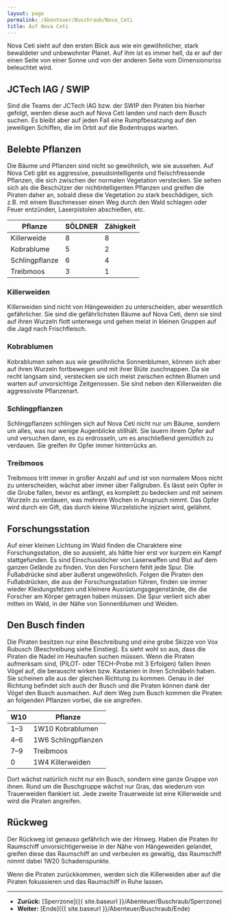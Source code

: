 ```yaml
---
layout: page
permalink: /Abenteuer/Buschraub/Nova_Ceti
title: Auf Nova Ceti
---
```




Nova Ceti sieht auf den ersten Blick aus wie ein gewöhnlicher, stark bewaldeter und unbewohnter Planet. Auf ihm ist es immer hell, da er auf der einen Seite von einer Sonne und von der anderen Seite vom Dimensionsriss beleuchtet wird.

## JCTech IAG / SWIP

Sind die Teams der JCTech IAG bzw. der SWIP den Piraten bis hierher gefolgt, werden diese auch auf Nova Ceti landen und nach dem Busch suchen. Es bleibt aber auf jeden Fall eine Rumpfbesatzung auf den jeweiligen Schiffen, die im Orbit auf die Bodentrupps warten.

## Belebte Pflanzen

Die Bäume und Pflanzen sind nicht so gewöhnlich, wie sie aussehen. Auf Nova Ceti gibt es aggressive, pseudointelligente und fleischfressende Pflanzen, die sich zwischen der normalen Vegetation verstecken. Sie sehen sich als die Beschützer der nichtintelligenten Pflanzen und greifen die Piraten daher an, sobald diese die Vegetation zu stark beschädigen, sich z.B. mit einem Buschmesser einen Weg durch den Wald schlagen oder Feuer entzünden, Laserpistolen abschießen, etc.

<table>
<thead>
<tr><th>Pflanze</th><th>SÖLDNER</th><th>Zähigkeit</th></tr>
</thead>
<tbody>
<tr><td>Killerweide</td><td>8</td><td>8</td></tr>
<tr><td>Kobrablume</td><td>5</td><td>2</td></tr>
<tr><td>Schlingpflanze</td><td>6</td><td>4</td></tr>
<tr><td>Treibmoos</td><td>3</td><td>1</td></tr>
</tbody>
</table>

### Killerweiden

Killerweiden sind nicht von Hängeweiden zu unterscheiden, aber wesentlich gefährlicher. Sie sind die gefährlichsten Bäume auf Nova Ceti, denn sie sind auf ihren Wurzeln flott unterwegs und gehen meist in kleinen Gruppen auf die Jagd nach Frischfleisch.

### Kobrablumen

Kobrablumen sehen aus wie gewöhnliche Sonnenblumen, können sich aber auf ihren Wurzeln fortbewegen und mit ihrer Blüte zuschnappen. Da sie recht langsam sind, verstecken sie sich meist zwischen echten Blumen und warten auf unvorsichtige Zeitgenossen. Sie sind neben den Killerweiden die aggressivste Pflanzenart.

### Schlingpflanzen

Schlingpflanzen schlingen sich auf Nova Ceti nicht nur um Bäume, sondern um alles, was nur wenige Augenblicke stillhält. Sie lauern ihrem Opfer auf und versuchen dann, es zu erdrosseln, um es anschließend gemütlich zu verdauen. Sie greifen ihr Opfer immer hinterrücks an.

### Treibmoos

Treibmoos tritt immer in großer Anzahl auf und ist von normalem Moos nicht zu unterscheiden, wächst aber immer über Fallgruben. Es lässt sein Opfer in die Grube fallen, bevor es anfängt, es komplett zu bedecken und mit seinem Wurzeln zu verdauen, was mehrere Wochen in Anspruch nimmt. Das Opfer wird durch ein Gift, das durch kleine Wurzelstiche injiziert wird, gelähmt.

## Forschungsstation

Auf einer kleinen Lichtung im Wald finden die Charaktere eine Forschungsstation, die so aussieht, als hätte hier erst vor kurzem ein Kampf stattgefunden. Es sind Einschusslöcher von Laserwaffen und Blut auf dem ganzen Gelände zu finden. Von den Forschern fehlt jede Spur. Die Fußabdrücke sind aber äußerst ungewöhnlich. Folgen die Piraten den Fußabdrücken, die aus der Forschungsstation führen, finden sie immer wieder Kleidungsfetzen und kleinere Ausrüstungsgegenstände, die die Forscher am Körper getragen haben müssen. Die Spur verliert sich aber mitten im Wald, in der Nähe von Sonnenblumen und Weiden.

## Den Busch finden

Die Piraten besitzen nur eine Beschreibung und eine grobe Skizze von Vox Rubusch (Beschreibung siehe Einstieg). Es sieht wohl so aus, dass die Piraten die Nadel im Heuhaufen suchen müssen. Wenn die Piraten aufmerksam sind, (PILOT- oder TECH-Probe mit 3 Erfolgen) fallen ihnen Vögel auf, die berauscht wirken bzw. Kastanien in ihren Schnäbeln haben. Sie scheinen alle aus der gleichen Richtung zu kommen. Genau in der Richtung befindet sich auch der Busch und die Piraten können dank der Vögel den Busch ausmachen. Auf dem Weg zum Busch kommen die Piraten an folgenden Pflanzen vorbei, die sie angreifen.

<table>
<thead>
<tr><th>W10</th><th>Pflanze</th></tr>
</thead>
<tbody>
<tr><td>1–3</td><td>1W10 Kobrablumen</td></tr>
<tr><td>4–6</td><td>1W6 Schlingpflanzen</td></tr>
<tr><td>7–9</td><td>Treibmoos</td></tr>
<tr><td>0</td><td>1W4 Killerweiden</td></tr>
</tbody>
</table>

Dort wächst natürlich nicht nur ein Busch, sondern eine ganze Gruppe von ihnen. Rund um die Buschgruppe wächst nur Gras, das wiederum von Trauerweiden flankiert ist. Jede zweite Trauerweide ist eine Killerweide und wird die Piraten angreifen.

## Rückweg

Der Rückweg ist genauso gefährlich wie der Hinweg. Haben die Piraten ihr Raumschiff unvorsichtigerweise in der Nähe von Hängeweiden gelandet, greifen diese das Raumschiff an und verbeulen es gewaltig, das Raumschiff nimmt dabei 1W20 Schadenspunkte.

Wenn die Piraten zurückkommen, werden sich die Killerweiden aber auf die Piraten fokussieren und das Raumschiff in Ruhe lassen.

***

- **Zurück:** [Sperrzone]({{ site.baseurl }}/Abenteuer/Buschraub/Sperrzone)
- **Weiter:** [Ende]({{ site.baseurl }}/Abenteuer/Buschraub/Ende)
